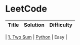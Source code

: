 # **LeetCode**

| Title | Solution | Difficulty |
| ----- | -------- | ---------- |

| [1. Two Sum](https://leetcode.com/problems/coin-change/) | [Python](./code/python/TwoSum.py) | Easy |